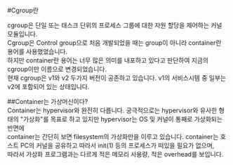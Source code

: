 #Cgroup란
  
cgroup은 단일 또는 태스크 단위의 프로세스 그룹에 대한 자원 할당을 제어하는 커널 모듈입니다.  
Cgroup은 Control group으로 처음 개발되었을 때는 group이 아니라 container란 용어를 사용했었습니다.  
하지만 container란 용어는 너무 많은 의미를 내포하고 있다고 판단하여 지금의 cgroup이만 이름으로 변경되었습니다.  
현재 cgroup은 v1와 v2 두가지 버전이 공존하고 있습니다. v1의 서비스시템 중 일부는 v2에 포함되어 있는 상태입니다. 

##Container는 가상머신이다?  
 Container는 hypervisor와 완전히 다릅니다.
 궁극적으로는 hypervisor와 유사한 형태의 "가상화"를 목표로 하고 있지만 hypervisor는 OS 및 커널이 통째로 가상화되는 반면에   
 container는 간단히 보면 filesystem의 가상화만을 이루고 있습니다. container는 호스트 PC의 커널을 공유하고 따라서 init(1) 등의 프로세스가 떠있을 필요가 없으며,  
 따라서 가상화 프로그램과는 다르게 적은 메모리 사용량, 적은 overhead를 보입니다.